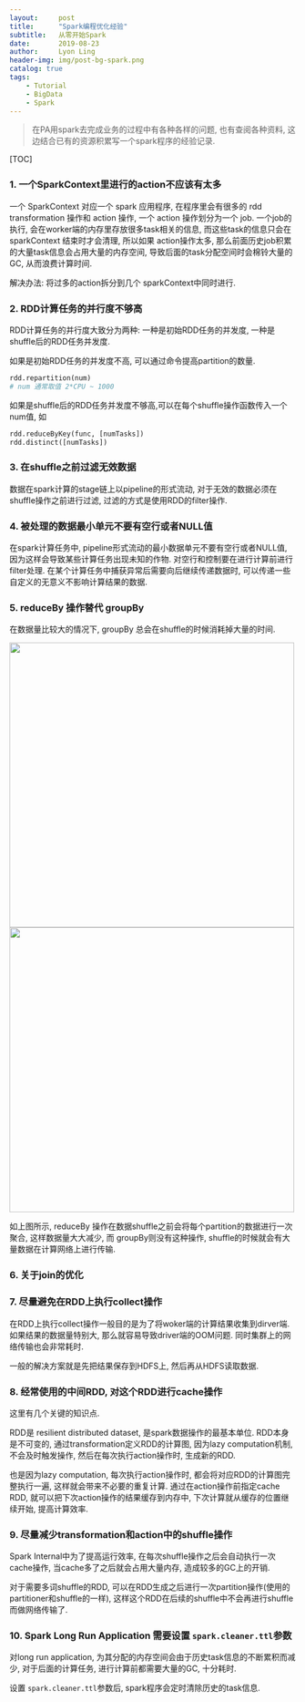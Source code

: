 ```yaml
---
layout:     post
title:      "Spark编程优化经验"
subtitle:   从零开始Spark
date:       2019-08-23
author:     Lyon Ling
header-img: img/post-bg-spark.png
catalog: true
tags:
    - Tutorial
    - BigData
    - Spark
---
```




>在PA用spark去完成业务的过程中有各种各样的问题, 也有查阅各种资料, 这边结合已有的资源积累写一个spark程序的经验记录.

[TOC]

### 1. 一个SparkContext里进行的action不应该有太多

一个 SparkContext 对应一个 spark 应用程序, 在程序里会有很多的 rdd transformation 操作和 action 操作, 一个 action 操作划分为一个 job. 一个job的执行, 会在worker端的内存里存放很多task相关的信息, 而这些task的信息只会在 sparkContext 结束时才会清理, 所以如果 action操作太多, 那么前面历史job积累的大量task信息会占用大量的内存空间, 导致后面的task分配空间时会棉铃大量的GC, 从而浪费计算时间.

解决办法: 将过多的action拆分到几个 sparkContext中同时进行.

### 2. RDD计算任务的并行度不够高

RDD计算任务的并行度大致分为两种: 一种是初始RDD任务的并发度, 一种是shuffle后的RDD任务并发度.

如果是初始RDD任务的并发度不高, 可以通过命令提高partition的数量.

```python
rdd.repartition(num)
# num 通常取值 2*CPU ~ 1000
```

如果是shuffle后的RDD任务并发度不够高,可以在每个shuffle操作函数传入一个num值, 如

```python
rdd.reduceByKey(func, [numTasks])
rdd.distinct([numTasks])
```

### 3. 在shuffle之前过滤无效数据

数据在spark计算的stage链上以pipeline的形式流动, 对于无效的数据必须在shuffle操作之前进行过滤, 过滤的方式是使用RDD的filter操作.

### 4. 被处理的数据最小单元不要有空行或者NULL值

在spark计算任务中, pipeline形式流动的最小数据单元不要有空行或者NULL值, 因为这样会导致某些计算任务出现未知的作物. 对空行和控制要在进行计算前进行filter处理. 在某个计算任务中捕获异常后需要向后继续传递数据时, 可以传递一些自定义的无意义不影响计算结果的数据.

### 5. reduceBy 操作替代 groupBy

在数据量比较大的情况下, groupBy 总会在shuffle的时候消耗掉大量的时间. 

<img src="https://images2017.cnblogs.com/blog/739727/201801/739727-20180126174937069-1579617042.png" width="500" />

<img src="https://images2017.cnblogs.com/blog/739727/201801/739727-20180126175121959-313725154.png" width="500" />

如上图所示, reduceBy 操作在数据shuffle之前会将每个partition的数据进行一次聚合, 这样数据量大大减少, 而 groupBy则没有这种操作, shuffle的时候就会有大量数据在计算网络上进行传输.

### 6. 关于join的优化



### 7. 尽量避免在RDD上执行collect操作

在RDD上执行collect操作一般目的是为了将woker端的计算结果收集到dirver端. 如果结果的数据量特别大, 那么就容易导致driver端的OOM问题. 同时集群上的网络传输也会非常耗时.

一般的解决方案就是先把结果保存到HDFS上, 然后再从HDFS读取数据.

### 8. 经常使用的中间RDD, 对这个RDD进行cache操作

这里有几个关键的知识点.

RDD是 resilient distributed dataset, 是spark数据操作的最基本单位. RDD本身是不可变的, 通过transformation定义RDD的计算图, 因为lazy computation机制, 不会及时触发操作, 然后在每次执行action操作时, 生成新的RDD.

也是因为lazy computation, 每次执行action操作时, 都会将对应RDD的计算图完整执行一遍, 这样就会带来不必要的重复计算. 通过在action操作前指定cache RDD, 就可以把下次action操作的结果缓存到内存中, 下次计算就从缓存的位置继续开始, 提高计算效率.

### 9. 尽量减少transformation和action中的shuffle操作

Spark Internal中为了提高运行效率, 在每次shuffle操作之后会自动执行一次cache操作, 当cache多了之后就会占用大量内存, 造成较多的GC上的开销.

对于需要多词shuffle的RDD, 可以在RDD生成之后进行一次partition操作(使用的partitioner和shuffle的一样), 这样这个RDD在后续的shuffle中不会再进行shuffle而做网络传输了. 

### 10. Spark Long Run Application 需要设置 `spark.cleaner.ttl`参数

对long run application, 为其分配的内存空间会由于历史task信息的不断累积而减少, 对于后面的计算任务, 进行计算前都需要大量的GC, 十分耗时.

设置 `spark.cleaner.ttl`参数后, spark程序会定时清除历史的task信息.

